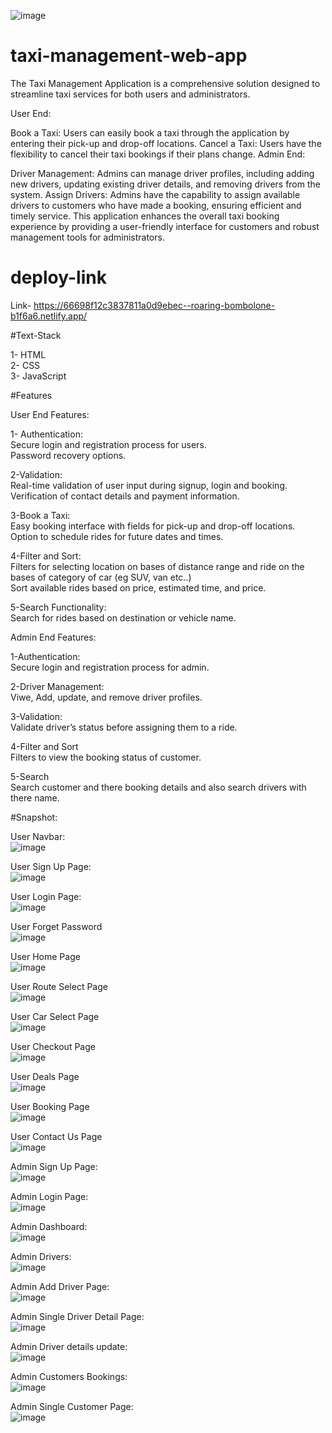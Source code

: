 ![image](https://github.com/DivYam062/taxi-management/assets/106383705/71c99d9a-0453-4bae-b526-008f8d7c4958)

# taxi-management-web-app

The Taxi Management Application is a comprehensive solution designed to streamline taxi services for both users and administrators.

User End:

Book a Taxi: Users can easily book a taxi through the application by entering their pick-up and drop-off locations.
Cancel a Taxi: Users have the flexibility to cancel their taxi bookings if their plans change.
Admin End:

Driver Management: Admins can manage driver profiles, including adding new drivers, updating existing driver details, and removing drivers from the system.
Assign Drivers: Admins have the capability to assign available drivers to customers who have made a booking, ensuring efficient and timely service.
This application enhances the overall taxi booking experience by providing a user-friendly interface for customers and robust management tools for administrators.

# deploy-link

Link- https://66698f12c3837811a0d9ebec--roaring-bombolone-b1f6a6.netlify.app/

#Text-Stack

1- HTML<br/>
2- CSS<br/>
3- JavaScript<br/>

#Features

User End Features:<br/>

1- Authentication:<br/>
Secure login and registration process for users.<br/>
Password recovery options.<br/>

2-Validation:<br/>
Real-time validation of user input during signup, login and booking.<br/>
Verification of contact details and payment information.<br/>

3-Book a Taxi:<br/>
Easy booking interface with fields for pick-up and drop-off locations.<br/>
Option to schedule rides for future dates and times.<br/>

4-Filter and Sort:<br/>
Filters for selecting location on bases of distance range and ride on the bases of category of car (eg SUV, van etc..)<br/>
Sort available rides based on price, estimated time, and price.<br/>

5-Search Functionality:<br/>
Search for rides based on destination or vehicle name.<br/>

Admin End Features:<br/>
  
1-Authentication:<br/>
Secure login and registration process for admin.<br/>

2-Driver Management:<br/>
Viwe, Add, update, and remove driver profiles.<br/>

3-Validation:<br/>
Validate driver’s status before assigning them to a ride.<br/>

4-Filter and Sort<br/>
Filters to view the booking status of customer.<br/>

5-Search<br/>
Search customer and there booking details and also search drivers with there name.<br/>

#Snapshot:

User Navbar:<br/>
![image](https://github.com/DivYam062/taxi-management/assets/106383705/a02cf5a1-bf5c-44be-ae82-2c2866f55b7b)

User Sign Up Page:<br/>
![image](https://github.com/DivYam062/taxi-management/assets/106383705/ae2a5dc6-6065-4bc8-87a4-624bc2bb446e)

User Login Page:<br/>
![image](https://github.com/DivYam062/taxi-management/assets/106383705/28905641-adfb-4c96-849c-dc3d83b27282)

User Forget Password<br/>
![image](https://github.com/DivYam062/taxi-management/assets/106383705/b5adcbd8-e3d5-47eb-aa19-116c295c2d02)

User Home Page<br/>
![image](https://github.com/DivYam062/taxi-management/assets/106383705/0f1395e4-2997-4c46-85af-e93a602b0b8c)

User Route Select Page<br/>
![image](https://github.com/DivYam062/taxi-management/assets/106383705/92803543-23d0-4729-a623-1c2da9c93fb6)

User Car Select Page<br/>
![image](https://github.com/DivYam062/taxi-management/assets/106383705/e02d093c-9c09-4f5e-b253-64a676f7f72b)

User Checkout Page<br/>
![image](https://github.com/DivYam062/taxi-management/assets/106383705/5b2d5bc4-ce33-4b89-8873-d27cf16fec7b)

User Deals Page<br/>
![image](https://github.com/DivYam062/taxi-management/assets/106383705/792520d4-cc9a-4a71-9e3a-47cf78d30677)

User Booking Page<br/>
![image](https://github.com/DivYam062/taxi-management/assets/106383705/6ae1f28f-8eb9-45a9-b63c-7d0041a5e4ce)

User Contact Us Page<br/>
![image](https://github.com/DivYam062/taxi-management/assets/106383705/c388e448-c0e6-4002-9635-2a5dde13bd7c)


Admin Sign Up Page:<br/>
![image](https://github.com/DivYam062/taxi-management/assets/106383705/4ff45484-4d1f-4348-83c9-7726d1196a79)

Admin Login Page:<br/>
![image](https://github.com/DivYam062/taxi-management/assets/106383705/abb1e9f1-2fa6-43cf-97fb-386206c7e067)

Admin Dashboard:<br/>
![image](https://github.com/DivYam062/taxi-management/assets/106383705/3c95e0c9-cb7c-43aa-9c33-2261321f29f2)

Admin Drivers:<br/>
![image](https://github.com/DivYam062/taxi-management/assets/106383705/6bfb059c-9c92-4a18-8efb-714415b4ebb5)

Admin Add Driver Page:<br/>
![image](https://github.com/DivYam062/taxi-management/assets/106383705/899b019a-e23f-4339-b408-7123bc76a001)

Admin Single Driver Detail Page:<br/>
![image](https://github.com/DivYam062/taxi-management/assets/106383705/b5eaf789-1477-4fee-b1ec-ff26f2027274)

Admin Driver details update:<br/>
![image](https://github.com/DivYam062/taxi-management/assets/106383705/475ee920-ed54-479d-bd88-c2a4cc4a4e77)

Admin Customers Bookings:<br/>
![image](https://github.com/DivYam062/taxi-management/assets/106383705/92994c67-a323-4821-a8b9-263890e31aaa)

Admin Single Customer Page:<br/>
![image](https://github.com/DivYam062/taxi-management/assets/106383705/c1d3f0f6-bd7b-4405-b13b-8d1b0d322b7c)

